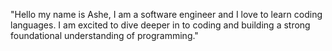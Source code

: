 "Hello my name is Ashe, I am a software engineer and I love to learn coding languages. I am excited to dive deeper in to coding and building a strong foundational understanding of programming."